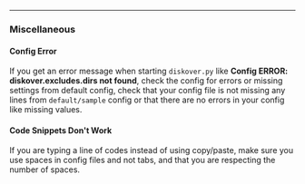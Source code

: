___
### Miscellaneous

#### Config Error
If you get an error message when starting `diskover.py` like **Config ERROR: diskover.excludes.dirs not found**, check the config for errors or missing settings from default config, check that your config file is not missing any lines from `default/sample` config or that there are no errors in your config like missing values.

#### Code Snippets Don't Work
If you are typing a line of codes instead of using copy/paste, make sure you use spaces in config files and not tabs, and that you are respecting the number of spaces.
